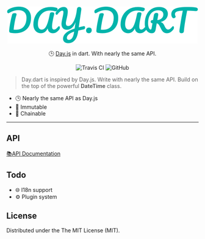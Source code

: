 <br />
<br />
<br />

<p align="center">
  <img src="day.dart.png" alt="day.dart logo" />    
</p>
<p align="center">🕒 <a href="https://github.com/iamkun/dayjs/">Day.js</a> in dart. With nearly the same API.</p>

<p align="center">
  <img src="https://travis-ci.org/g1eny0ung/day.dart.svg?branch=master" alt="Travis CI" />
  <img alt="GitHub" src="https://img.shields.io/github/license/g1eny0ung/day.dart.svg">
</p>

> Day.dart is inspired by Day.js. Write with nearly the same API. Build on the top of the powerful **DateTime** class.

* 🕒 Nearly the same API as Day.js
* 💪 Immutable
* 🔗 Chainable

---

## API

[📚API Documentation](API.md)

## Todo

- 🌐 I18n support
- ⚙️ Plugin system

## License

Distributed under the The MIT License (MIT).
